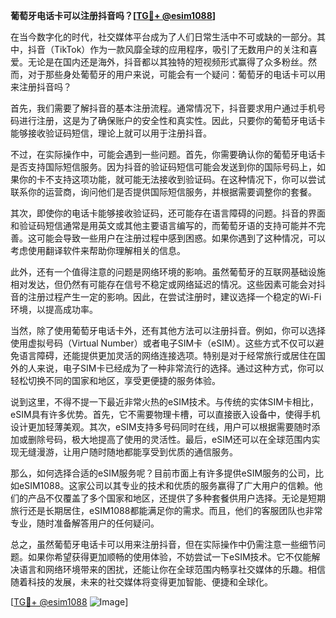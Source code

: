 **葡萄牙电话卡可以注册抖音吗？[[TG💪+ @esim1088](https://t.me/s/esim1088)]**

在当今数字化的时代，社交媒体平台成为了人们日常生活中不可或缺的一部分。其中，抖音（TikTok）作为一款风靡全球的应用程序，吸引了无数用户的关注和喜爱。无论是在国内还是海外，抖音都以其独特的短视频形式赢得了众多粉丝。然而，对于那些身处葡萄牙的用户来说，可能会有一个疑问：葡萄牙的电话卡可以用来注册抖音吗？

首先，我们需要了解抖音的基本注册流程。通常情况下，抖音要求用户通过手机号码进行注册，这是为了确保账户的安全性和真实性。因此，只要你的葡萄牙电话卡能够接收验证码短信，理论上就可以用于注册抖音。

不过，在实际操作中，可能会遇到一些问题。首先，你需要确认你的葡萄牙电话卡是否支持国际短信服务。因为抖音的验证码短信可能会发送到你的国际号码上，如果你的卡不支持这项功能，就可能无法接收到验证码。在这种情况下，你可以尝试联系你的运营商，询问他们是否提供国际短信服务，并根据需要调整你的套餐。

其次，即使你的电话卡能够接收验证码，还可能存在语言障碍的问题。抖音的界面和验证码短信通常是用英文或其他主要语言编写的，而葡萄牙语的支持可能并不完善。这可能会导致一些用户在注册过程中感到困惑。如果你遇到了这种情况，可以考虑使用翻译软件来帮助你理解相关的信息。

此外，还有一个值得注意的问题是网络环境的影响。虽然葡萄牙的互联网基础设施相对发达，但仍然有可能存在信号不稳定或网络延迟的情况。这些因素可能会对抖音的注册过程产生一定的影响。因此，在尝试注册时，建议选择一个稳定的Wi-Fi环境，以提高成功率。

当然，除了使用葡萄牙电话卡外，还有其他方法可以注册抖音。例如，你可以选择使用虚拟号码（Virtual Number）或者电子SIM卡（eSIM）。这些方式不仅可以避免语言障碍，还能提供更加灵活的网络连接选项。特别是对于经常旅行或居住在国外的人来说，电子SIM卡已经成为了一种非常流行的选择。通过这种方式，你可以轻松切换不同的国家和地区，享受更便捷的服务体验。

说到这里，不得不提一下最近非常火热的eSIM技术。与传统的实体SIM卡相比，eSIM具有许多优势。首先，它不需要物理卡槽，可以直接嵌入设备中，使得手机设计更加轻薄美观。其次，eSIM支持多号码同时在线，用户可以根据需要随时添加或删除号码，极大地提高了使用的灵活性。最后，eSIM还可以在全球范围内实现无缝漫游，让用户随时随地都能享受到优质的通信服务。

那么，如何选择合适的eSIM服务呢？目前市面上有许多提供eSIM服务的公司，比如eSIM1088。这家公司以其专业的技术和优质的服务赢得了广大用户的信赖。他们的产品不仅覆盖了多个国家和地区，还提供了多种套餐供用户选择。无论是短期旅行还是长期居住，eSIM1088都能满足你的需求。而且，他们的客服团队也非常专业，随时准备解答用户的任何疑问。

总之，虽然葡萄牙电话卡可以用来注册抖音，但在实际操作中仍需注意一些细节问题。如果你希望获得更加顺畅的使用体验，不妨尝试一下eSIM技术。它不仅能解决语言和网络环境带来的困扰，还能让你在全球范围内畅享社交媒体的乐趣。相信随着科技的发展，未来的社交媒体将变得更加智能、便捷和全球化。

[[TG💪+ @esim1088](https://t.me/s/esim1088) ![Image](https://i.postimg.cc/4NQfJmqS/Snipaste-2025-05-13-00-14-12.png)]